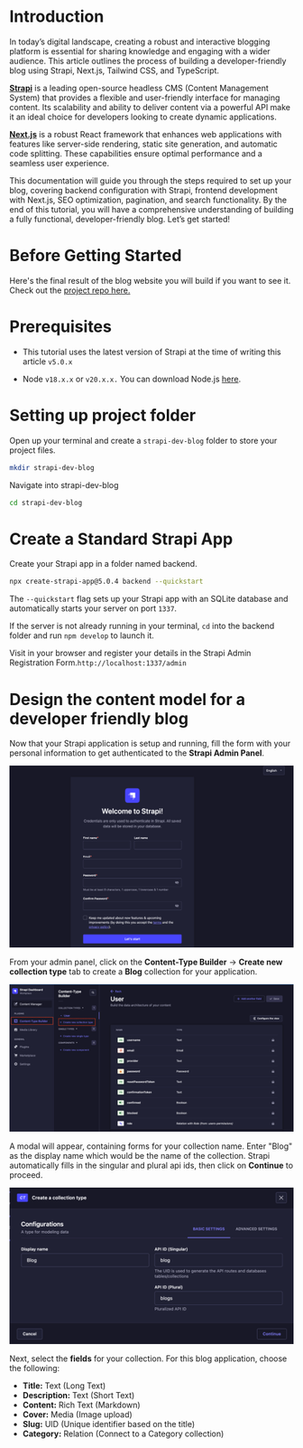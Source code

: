 # Introduction

In today’s digital landscape, creating a robust and interactive blogging platform is essential for sharing knowledge and engaging with a wider audience. This article outlines the process of building a developer-friendly blog using Strapi, Next.js, Tailwind CSS, and TypeScript.

**[Strapi](https://strapi.io)** is a leading open-source headless CMS (Content Management System) that provides a flexible and user-friendly interface for managing content. Its scalability and ability to deliver content via a powerful API make it an ideal choice for developers looking to create dynamic applications.


**[Next.js](https://nextjs.org/docs)** is a robust React framework that enhances web applications with features like server-side rendering, static site generation, and automatic code splitting. These capabilities ensure optimal performance and a seamless user experience.


<!-- **[Tailwind CSS](https://tailwindcss.com/)** is a utility-first CSS framework that allows for rapid and responsive design implementation, enabling developers to create aesthetically pleasing interfaces without the complexity of custom styles. -->


This documentation will guide you through the steps required to set up your blog, covering backend configuration with Strapi, frontend development with Next.js, SEO optimization, pagination, and search functionality. By the end of this tutorial, you will have a comprehensive understanding of building a fully functional, developer-friendly blog. Let’s get started!

# Before Getting Started

Here's the final result of the blog website you will build if you want to see it. Check out the [project repo here.](https://github.com/chrismbah/strapi-dev-blog)


# Prerequisites

- This tutorial uses the latest version of Strapi at the time of writing this article ```v5.0.x```

- Node ```v18.x.x``` or ```v20.x.x.```  You can download Node.js [here](https://nodejs.org/en/download/package-manager).



# Setting up project folder

Open up your terminal and create a ```strapi-dev-blog``` folder to store your project files.


```bash
mkdir strapi-dev-blog
```


Navigate into strapi-dev-blog

```bash
cd strapi-dev-blog
```

# Create a Standard Strapi App

Create your Strapi app in a folder named backend.


```bash
npx create-strapi-app@5.0.4 backend --quickstart
```


The ```--quickstart``` flag sets up your Strapi app with an SQLite database and automatically starts your server on port ```1337```.


If the server is not already running in your terminal, ```cd``` into the backend folder and run ```npm develop``` to launch it. 

Visit  in your browser and register your details in the Strapi Admin Registration Form.```http://localhost:1337/admin```

# Design the content model for a developer friendly blog

Now that your Strapi application is setup and running, fill the form with your personal information to get authenticated to the **Strapi Admin Panel**.

![Strapi signup page](/images/strapi-signup.png "Strapi SignUp")

From your admin panel, click on the **Content-Type Builder** -> **Create new collection type** tab to create a **Blog** collection for your application.

![Create new collection](/images/new-collection-type.png "Create new collection")

A modal will appear, containing forms for your collection name. Enter "Blog" as the display name which would be the name of the collection. Strapi automatically fills in the singular and plural api ids, then click on **Continue** to proceed.

![Create blog collection](/images/blog-collection-type.png "Create blog collection")

Next, select the **fields** for your collection. For this blog application, choose the following:

- **Title:** Text (Long Text)
- **Description:** Text (Short Text)
- **Content:** Rich Text (Markdown)
- **Cover:** Media (Image upload)
- **Slug:** UID (Unique identifier based on the title)
- **Category:** Relation (Connect to a Category collection)


